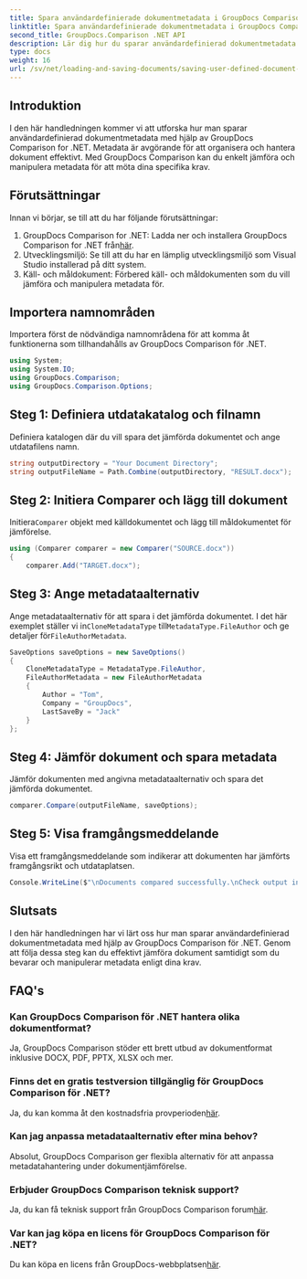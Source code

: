 ```yaml
---
title: Spara användardefinierade dokumentmetadata i GroupDocs Comparison för .NET
linktitle: Spara användardefinierade dokumentmetadata i GroupDocs Comparison för .NET
second_title: GroupDocs.Comparison .NET API
description: Lär dig hur du sparar användardefinierad dokumentmetadata med GroupDocs Comparison för .NET. Jämför och manipulera enkelt metadata med steg-för-steg-instruktioner.
type: docs
weight: 16
url: /sv/net/loading-and-saving-documents/saving-user-defined-document-metadata/
---
```

## Introduktion
I den här handledningen kommer vi att utforska hur man sparar användardefinierad dokumentmetadata med hjälp av GroupDocs Comparison for .NET. Metadata är avgörande för att organisera och hantera dokument effektivt. Med GroupDocs Comparison kan du enkelt jämföra och manipulera metadata för att möta dina specifika krav.
## Förutsättningar
Innan vi börjar, se till att du har följande förutsättningar:
1.  GroupDocs Comparison for .NET: Ladda ner och installera GroupDocs Comparison for .NET från[här](https://releases.groupdocs.com/comparison/net/).
2. Utvecklingsmiljö: Se till att du har en lämplig utvecklingsmiljö som Visual Studio installerad på ditt system.
3. Käll- och måldokument: Förbered käll- och måldokumenten som du vill jämföra och manipulera metadata för.

## Importera namnområden
Importera först de nödvändiga namnområdena för att komma åt funktionerna som tillhandahålls av GroupDocs Comparison för .NET.
```csharp
using System;
using System.IO;
using GroupDocs.Comparison;
using GroupDocs.Comparison.Options;
```
## Steg 1: Definiera utdatakatalog och filnamn
Definiera katalogen där du vill spara det jämförda dokumentet och ange utdatafilens namn.
```csharp
string outputDirectory = "Your Document Directory";
string outputFileName = Path.Combine(outputDirectory, "RESULT.docx");
```
## Steg 2: Initiera Comparer och lägg till dokument
 Initiera`Comparer` objekt med källdokumentet och lägg till måldokumentet för jämförelse.
```csharp
using (Comparer comparer = new Comparer("SOURCE.docx"))
{
    comparer.Add("TARGET.docx");
```
## Steg 3: Ange metadataalternativ
 Ange metadataalternativ för att spara i det jämförda dokumentet. I det här exemplet ställer vi in`CloneMetadataType` till`MetadataType.FileAuthor` och ge detaljer för`FileAuthorMetadata`.
```csharp
SaveOptions saveOptions = new SaveOptions()
{
    CloneMetadataType = MetadataType.FileAuthor,
    FileAuthorMetadata = new FileAuthorMetadata
    {
        Author = "Tom",
        Company = "GroupDocs",
        LastSaveBy = "Jack"
    }
};
```
## Steg 4: Jämför dokument och spara metadata
Jämför dokumenten med angivna metadataalternativ och spara det jämförda dokumentet.
```csharp
comparer.Compare(outputFileName, saveOptions);
```
## Steg 5: Visa framgångsmeddelande
Visa ett framgångsmeddelande som indikerar att dokumenten har jämförts framgångsrikt och utdataplatsen.
```csharp
Console.WriteLine($"\nDocuments compared successfully.\nCheck output in {outputDirectory}.");
```

## Slutsats
I den här handledningen har vi lärt oss hur man sparar användardefinierad dokumentmetadata med hjälp av GroupDocs Comparison för .NET. Genom att följa dessa steg kan du effektivt jämföra dokument samtidigt som du bevarar och manipulerar metadata enligt dina krav.
## FAQ's
### Kan GroupDocs Comparison för .NET hantera olika dokumentformat?
Ja, GroupDocs Comparison stöder ett brett utbud av dokumentformat inklusive DOCX, PDF, PPTX, XLSX och mer.
### Finns det en gratis testversion tillgänglig för GroupDocs Comparison för .NET?
 Ja, du kan komma åt den kostnadsfria provperioden[här](https://releases.groupdocs.com/).
### Kan jag anpassa metadataalternativ efter mina behov?
Absolut, GroupDocs Comparison ger flexibla alternativ för att anpassa metadatahantering under dokumentjämförelse.
### Erbjuder GroupDocs Comparison teknisk support?
Ja, du kan få teknisk support från GroupDocs Comparison forum[här](https://forum.groupdocs.com/c/comparison/12).
### Var kan jag köpa en licens för GroupDocs Comparison för .NET?
 Du kan köpa en licens från GroupDocs-webbplatsen[här](https://purchase.groupdocs.com/buy).